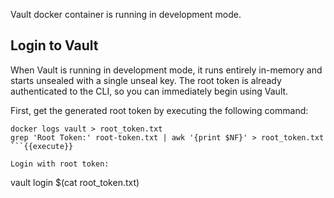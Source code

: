 Vault docker container is running in development mode.

## Login to Vault

When Vault is running in development mode, it runs entirely in-memory and starts unsealed with a single unseal key. The root token is already authenticated to the CLI, so you can immediately begin using Vault.

First, get the generated root token by executing the following command:

```
docker logs vault > root_token.txt
grep 'Root Token:' root-token.txt | awk '{print $NF}' > root_token.txt
```{{execute}}

Login with root token:

```
vault login $(cat root_token.txt)
```{{execute}}
